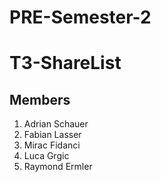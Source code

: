 # PRE-Semester-2
# T3-ShareList

## Members
1. Adrian Schauer
2. Fabian Lasser
3. Mirac Fidanci
4. Luca Grgic
5. Raymond Ermler
